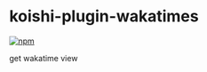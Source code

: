 # koishi-plugin-wakatimes

[![npm](https://img.shields.io/npm/v/koishi-plugin-wakatimes?style=flat-square)](https://www.npmjs.com/package/koishi-plugin-wakatimes)

get wakatime view
